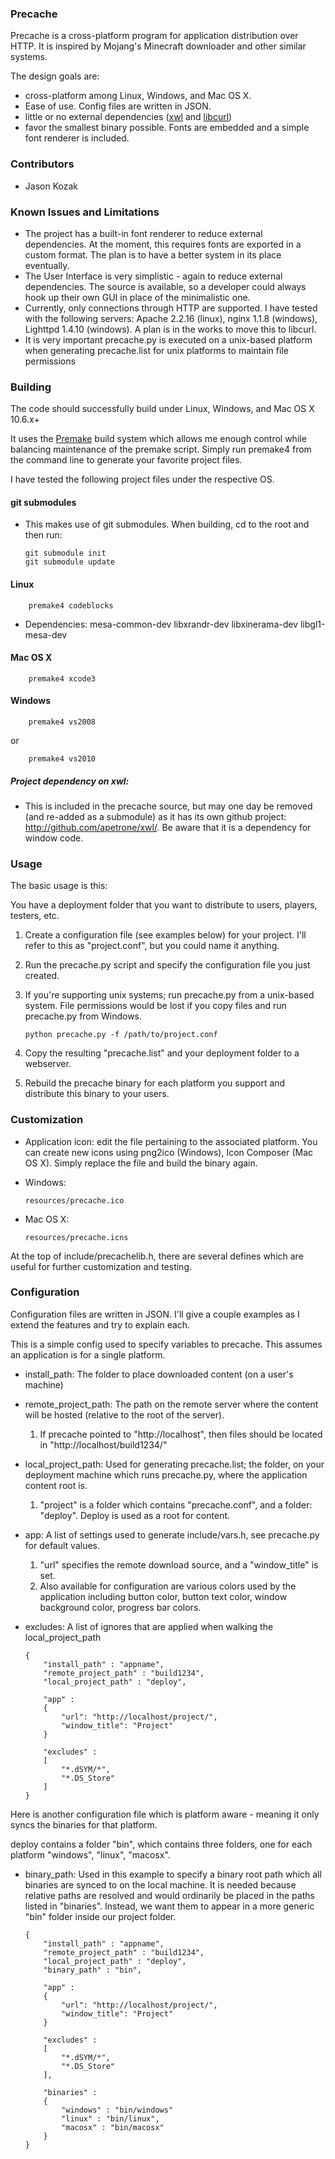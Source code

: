 ### Precache

Precache is a cross-platform program for application distribution over HTTP. It is inspired by Mojang's Minecraft downloader and other similar systems.


The design goals are:

-	cross-platform among Linux, Windows, and Mac OS X.
-	Ease of use. Config files are written in JSON.
-	little or no external dependencies ([xwl](http://github.com/apetrone/xwl) and [libcurl](http://github.com/bagder/curl))
-	favor the smallest binary possible. Fonts are embedded and a simple font renderer is included.

### Contributors
-	Jason Kozak

### Known Issues and Limitations

-	The project has a built-in font renderer to reduce external dependencies. At the moment, this requires fonts are exported in a custom format. The plan is to have a better system in its place eventually.
-	The User Interface is very simplistic - again to reduce external dependencies. The source is available, so a developer could always hook up their own GUI in place of the minimalistic one.
-	Currently, only connections through HTTP are supported. I have tested with the following servers: Apache 2.2.16 (linux), nginx 1.1.8 (windows), Lighttpd 1.4.10 (windows). A plan is in the works to move this to libcurl.
-	It is very important precache.py is executed on a unix-based platform when generating precache.list for unix platforms to maintain file permissions


### Building

The code should successfully build under Linux, Windows, and Mac OS X 10.6.x+

It uses the [Premake](http://industriousone.com/premake "premake") build system which allows me enough control while balancing maintenance of the premake script.
Simply run premake4 from the command line to generate your favorite project files.

I have tested the following project files under the respective OS.

#### git submodules
-	This makes use of git submodules. When building, cd to the root and then run:

		git submodule init
		git submodule update

#### Linux
		premake4 codeblocks

-	Dependencies: mesa-common-dev libxrandr-dev libxinerama-dev libgl1-mesa-dev

#### Mac OS X
		premake4 xcode3

#### Windows
		premake4 vs2008

or

		premake4 vs2010

##### Project dependency on xwl:
-	This is included in the precache source, but may one day be removed (and re-added as a submodule) as it has its own github project: http://github.com/apetrone/xwl/. Be aware that it is a dependency for window code.


### Usage

The basic usage is this:

You have a deployment folder that you want to distribute to users, players, testers, etc.

1.	Create a configuration file (see examples below) for your project. I'll refer to this as "project.conf", but you could name it anything.
2.	Run the precache.py script and specify the configuration file you just created.
3.	If you're supporting unix systems; run precache.py from a unix-based system. File permissions would be lost if you copy files and run precache.py from Windows.


		python precache.py -f /path/to/project.conf


4.	Copy the resulting "precache.list" and your deployment folder to a webserver.
5.	Rebuild the precache binary for each platform you support and distribute this binary to your users.


### Customization

-	Application icon: edit the file pertaining to the associated platform.
	You can create new icons using png2ico (Windows), Icon Composer (Mac OS X).
	Simply replace the file and build the binary again.

-	Windows:

		resources/precache.ico

-	Mac OS X:

		resources/precache.icns

At the top of include/precachelib.h, there are several defines which are useful for further customization and testing.

### Configuration

Configuration files are written in JSON. I'll give a couple examples as I extend the features and try to explain each.

This is a simple config used to specify variables to precache. This assumes an application is for a single platform.

-	install_path: The folder to place downloaded content (on a user's machine)
-	remote_project_path: The path on the remote server where the content will be hosted (relative to the root of the server).
	1.	If precache pointed to "http://localhost", then files should be located in "http://localhost/build1234/"
-	local_project_path: Used for generating precache.list; the folder, on your deployment machine which runs precache.py, where the application content root is.
	1.	"project" is a folder which contains "precache.conf", and a folder: "deploy". Deploy is used as a root for content.
-	app: A list of settings used to generate include/vars.h, see precache.py for default values.
	1.	"url" specifies the remote download source, and a "window_title" is set.
	2.	Also available for configuration are various colors used by the application including button color, button text color, window background color, progress bar colors.
-	excludes: A list of ignores that are applied when walking the local_project_path


		{
			"install_path" : "appname",
			"remote_project_path" : "build1234",
			"local_project_path" : "deploy",
	
			"app" :
			{
				"url": "http://localhost/project/",
				"window_title": "Project"
			}
	
			"excludes" :
			[
				"*.dSYM/*",
				"*.DS_Store"
			]
		}


Here is another configuration file which is platform aware - meaning it only syncs the binaries for that platform.

deploy contains a folder "bin", which contains three folders, one for each platform "windows", "linux", "macosx".

-	binary_path: Used in this example to specify a binary root path which all binaries are synced to on the local machine.
	It is needed because relative paths are resolved and would ordinarily be placed in the paths listed in "binaries".
	Instead, we want them to appear in a more generic "bin" folder inside our project folder.

		{
			"install_path" : "appname",
			"remote_project_path" : "build1234",
			"local_project_path" : "deploy",
			"binary_path" : "bin",

			"app" :
			{
				"url": "http://localhost/project/",
				"window_title": "Project"
			}

			"excludes" :
			[
				"*.dSYM/*",
				"*.DS_Store"
			],

			"binaries" :
			{
				"windows" : "bin/windows"
				"linux" : "bin/linux",
				"macosx" : "bin/macosx"
			}
		}


